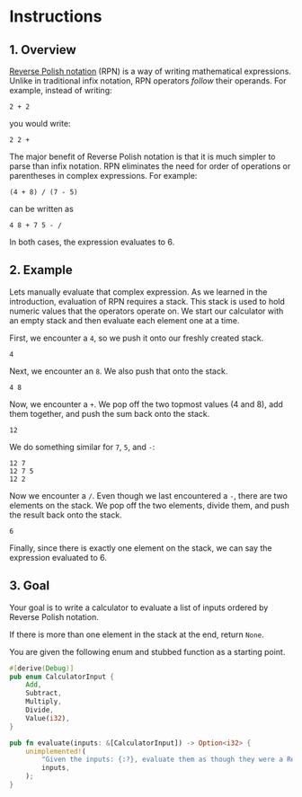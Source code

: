 # Instructions

## 1. Overview

[Reverse Polish notation](https://en.wikipedia.org/wiki/Reverse_Polish_notation) (RPN) is a way of writing mathematical expressions.
Unlike in traditional infix notation, RPN operators *follow* their operands.
For example, instead of writing:

```
2 + 2
```

you would write:

```
2 2 +
```

The major benefit of Reverse Polish notation is that it is much simpler to parse than infix notation.
RPN eliminates the need for order of operations or parentheses in complex expressions.
For example:

```
(4 + 8) / (7 - 5)
```

can be written as

```
4 8 + 7 5 - /
```

In both cases, the expression evaluates to 6.

## 2. Example

Lets manually evaluate that complex expression.
As we learned in the introduction, evaluation of RPN requires a stack.
This stack is used to hold numeric values that the operators operate on.
We start our calculator with an empty stack and then evaluate each element one at a time.

First, we encounter a `4`,
so we push it onto our freshly created stack.

```
4
```

Next, we encounter an `8`.
We also push that onto the stack.

```
4 8
```

Now, we encounter a `+`.
We pop off the two topmost values (4 and 8),
add them together,
and push the sum back onto the stack.

```
12
```

We do something similar for `7`, `5`, and `-`:

```
12 7
12 7 5
12 2
```

Now we encounter a `/`.
Even though we last encountered a `-`,
there are two elements on the stack.
We pop off the two elements,
divide them,
and push the result back onto the stack.

```
6
```

Finally, since there is exactly one element on the stack,
we can say the expression evaluated to 6.

## 3. Goal

Your goal is to write a calculator to evaluate a list of inputs ordered by Reverse Polish notation.

If there is more than one element in the stack at the end, return `None`.

You are given the following enum and stubbed function as a starting point.

```rust
#[derive(Debug)]
pub enum CalculatorInput {
    Add,
    Subtract,
    Multiply,
    Divide,
    Value(i32),
}

pub fn evaluate(inputs: &[CalculatorInput]) -> Option<i32> {
    unimplemented!(
		"Given the inputs: {:?}, evaluate them as though they were a Reverse Polish notation expression",
		inputs,
	);
}
```
